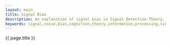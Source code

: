```yaml
---
layout: main
title: Signal Bias
description: An explanation of signal bias in Signal Detection Theory.
keywords: signal,noise,bias,cognition,theory,information,processing,signaldetectiontheory
---
```


{{ page.title }}

